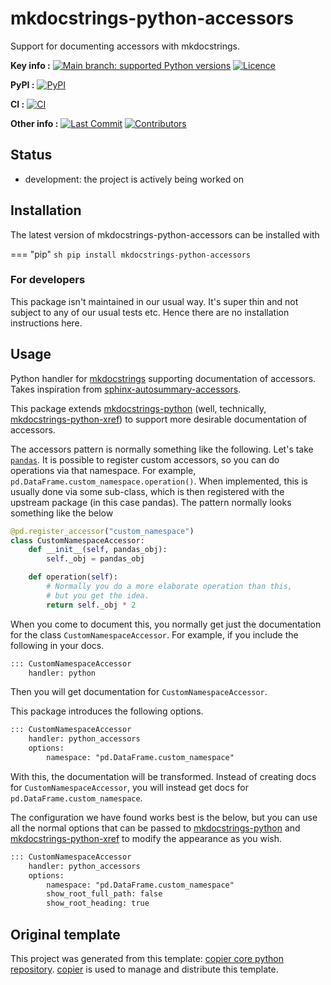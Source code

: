 <!--- --8<-- [start:description] -->
# mkdocstrings-python-accessors

Support for documenting accessors with mkdocstrings.

**Key info :**
[![Main branch: supported Python versions](https://img.shields.io/python/required-version-toml?tomlFilePath=https%3A%2F%2Fraw.githubusercontent.com%2Fclimate-resource%2Fmkdocstrings-python-accessors%2Fmain%2Fpyproject.toml)](https://github.com/climate-resource/mkdocstrings-python-accessors/blob/main/pyproject.toml)
[![Licence](https://img.shields.io/pypi/l/mkdocstrings-python-accessors?label=licence)](https://github.com/climate-resource/mkdocstrings-python-accessors/blob/main/LICENCE)

**PyPI :**
[![PyPI](https://img.shields.io/pypi/v/mkdocstrings-python-accessors.svg)](https://pypi.org/project/mkdocstrings-python-accessors/)

**CI :**
[![CI](https://github.com/climate-resource/mkdocstrings-python-accessors/actions/workflows/ci.yaml/badge.svg?branch=main)](https://github.com/climate-resource/mkdocstrings-python-accessors/actions/workflows/ci.yaml)

**Other info :**
[![Last Commit](https://img.shields.io/github/last-commit/climate-resource/mkdocstrings-python-accessors.svg)](https://github.com/climate-resource/mkdocstrings-python-accessors/commits/main)
[![Contributors](https://img.shields.io/github/contributors/climate-resource/mkdocstrings-python-accessors.svg)](https://github.com/climate-resource/mkdocstrings-python-accessors/graphs/contributors)

## Status

<!---

We recommend having a status line in your repo
to tell anyone who stumbles on your repository where you're up to.
Some suggested options:

- prototype: the project is just starting up and the code is all prototype
- development: the project is actively being worked on
- finished: the project has achieved what it wanted
  and is no longer being worked on, we won't reply to any issues
- dormant: the project is no longer worked on
  but we might come back to it,
  if you have questions, feel free to raise an issue
- abandoned: this project is no longer worked on
  and we won't reply to any issues
-->

- development: the project is actively being worked on

<!--- --8<-- [end:description] -->

## Installation

<!--- --8<-- [start:installation] -->

The latest version of mkdocstrings-python-accessors can be installed with

=== "pip"
    ```sh
    pip install mkdocstrings-python-accessors
    ```

### For developers

This package isn't maintained in our usual way.
It's super thin and not subject to any of our usual tests etc.
Hence there are no installation instructions here.

<!--- --8<-- [end:installation] -->

## Usage

Python handler for [mkdocstrings](https://github.com/mkdocstrings/mkdocstrings)
supporting documentation of accessors.
Takes inspiration from [sphinx-autosummary-accessors](https://github.com/xarray-contrib/sphinx-autosummary-accessors).

This package extends [mkdocstrings-python](https://github.com/mkdocstrings/python)
(well, technically, [mkdocstrings-python-xref](https://github.com/analog-garage/mkdocstrings-python-xref))
to support more desirable documentation of accessors.

The accessors pattern is normally something like the following.
Let's take [`pandas`](https://pandas.pydata.org/docs/development/extending.html#registering-custom-accessors).
It is possible to register custom accessors, so you can do operations via that namespace.
For example, `pd.DataFrame.custom_namespace.operation()`.
When implemented, this is usually done via some sub-class,
which is then registered with the upstream package (in this case pandas).
The pattern normally looks something like the below

```python
@pd.register_accessor("custom_namespace")
class CustomNamespaceAccessor:
    def __init__(self, pandas_obj):
        self._obj = pandas_obj

    def operation(self):
        # Normally you do a more elaborate operation than this,
        # but you get the idea.
        return self._obj * 2
```

When you come to document this,
you normally get just the documentation for the class `CustomNamespaceAccessor`.
For example, if you include the following in your docs.

```md
::: CustomNamespaceAccessor
    handler: python
```

Then you will get documentation for `CustomNamespaceAccessor`.

This package introduces the following options.

```md
::: CustomNamespaceAccessor
    handler: python_accessors
    options:
        namespace: "pd.DataFrame.custom_namespace"
```

With this, the documentation will be transformed.
Instead of creating docs for `CustomNamespaceAccessor`,
you will instead get docs for `pd.DataFrame.custom_namespace`.

The configuration we have found works best is the below,
but you can use all the normal options that can be passed to
[mkdocstrings-python](https://github.com/mkdocstrings/python)
and [mkdocstrings-python-xref](https://github.com/analog-garage/mkdocstrings-python-xref)
to modify the appearance as you wish.

```md
::: CustomNamespaceAccessor
    handler: python_accessors
    options:
        namespace: "pd.DataFrame.custom_namespace"
        show_root_full_path: false
        show_root_heading: true
```

## Original template

This project was generated from this template:
[copier core python repository](https://gitlab.com/znicholls/copier-core-python-repository).
[copier](https://copier.readthedocs.io/en/stable/) is used to manage and
distribute this template.
